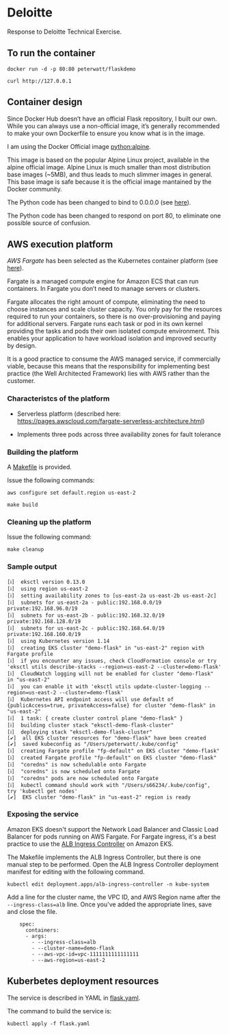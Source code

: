 # Deloitte

Response to Deloitte Technical Exercise.

## To run the container

```
docker run -d -p 80:80 peterwatt/flaskdemo

curl http://127.0.0.1
```

## Container design

Since Docker Hub doesn’t have an official Flask repository, I built our own. While you can always use a non-official image, it’s generally recommended to make your own Dockerfile to ensure you know what is in the image. 

I am using the Docker Official image [python:alpine](https://hub.docker.com/_/python).

This image is based on the popular Alpine Linux project, available in the alpine official image. Alpine Linux is much smaller than most distribution base images (~5MB), and thus leads to much slimmer images in general. This base image is safe because it is the official image mantained by the Docker community.

The Python code has been changed to bind to 0.0.0.0 (see [here](https://stackoverflow.com/questions/30323224/deploying-a-minimal-flask-app-in-docker-server-connection-issues)). 

The Python code has been changed to respond on port 80, to eliminate one possible source of confusion.

## AWS execution platform

*AWS Fargate* has been selected as the Kubernetes container platform (see [here](https://aws.amazon.com/blogs/aws/amazon-eks-on-aws-fargate-now-generally-available/)).

Fargate is a managed compute engine for Amazon ECS that can run containers. In Fargate you don’t need to manage servers or clusters.

Fargate allocates the right amount of compute, eliminating the need to choose instances and scale cluster capacity. You only pay for the resources required to run your containers, so there is no over-provisioning and paying for additional servers. Fargate runs each task or pod in its own kernel providing the tasks and pods their own isolated compute environment. This enables your application to have workload isolation and improved security by design.

It is a good practice to consume the AWS managed service, if commercially viable, because this means that the responsibility for implementing best practice (the Well Architected Framework) lies with AWS rather than the customer.

### Characteristcs of the platform

* Serverless platform (described here: https://pages.awscloud.com/fargate-serverless-architecture.html)

* Implements three pods across three availability zones for fault tolerance

### Building the platform

A [Makefile](Makefile) is provided.

Issue the following commands:

```
aws configure set default.region us-east-2

make build
```
### Cleaning up the platform

Issue the following command:

```
make cleanup
```

### Sample output
```
[ℹ]  eksctl version 0.13.0
[ℹ]  using region us-east-2
[ℹ]  setting availability zones to [us-east-2a us-east-2b us-east-2c]
[ℹ]  subnets for us-east-2a - public:192.168.0.0/19 private:192.168.96.0/19
[ℹ]  subnets for us-east-2b - public:192.168.32.0/19 private:192.168.128.0/19
[ℹ]  subnets for us-east-2c - public:192.168.64.0/19 private:192.168.160.0/19
[ℹ]  using Kubernetes version 1.14
[ℹ]  creating EKS cluster "demo-flask" in "us-east-2" region with Fargate profile
[ℹ]  if you encounter any issues, check CloudFormation console or try 'eksctl utils describe-stacks --region=us-east-2 --cluster=demo-flask'
[ℹ]  CloudWatch logging will not be enabled for cluster "demo-flask" in "us-east-2"
[ℹ]  you can enable it with 'eksctl utils update-cluster-logging --region=us-east-2 --cluster=demo-flask'
[ℹ]  Kubernetes API endpoint access will use default of {publicAccess=true, privateAccess=false} for cluster "demo-flask" in "us-east-2"
[ℹ]  1 task: { create cluster control plane "demo-flask" }
[ℹ]  building cluster stack "eksctl-demo-flask-cluster"
[ℹ]  deploying stack "eksctl-demo-flask-cluster"
[✔]  all EKS cluster resources for "demo-flask" have been created
[✔]  saved kubeconfig as "/Users/peterwatt/.kube/config"
[ℹ]  creating Fargate profile "fp-default" on EKS cluster "demo-flask"
[ℹ]  created Fargate profile "fp-default" on EKS cluster "demo-flask"
[ℹ]  "coredns" is now schedulable onto Fargate
[ℹ]  "coredns" is now scheduled onto Fargate
[ℹ]  "coredns" pods are now scheduled onto Fargate
[ℹ]  kubectl command should work with "/Users/s66234/.kube/config", try 'kubectl get nodes'
[✔]  EKS cluster "demo-flask" in "us-east-2" region is ready

```

### Exposing the service

Amazon EKS doesn't support the Network Load Balancer and Classic Load Balancer for pods running on AWS Fargate. For Fargate ingress, it's a best practice to use the [ALB Ingress Controller](https://docs.aws.amazon.com/eks/latest/userguide/alb-ingress.html) on Amazon EKS.

The Makefile implements the ALB Ingress Controller, but there is one manual step to be performed. Open the ALB Ingress Controller deployment manifest for editing with the following command.

```
kubectl edit deployment.apps/alb-ingress-controller -n kube-system
```

Add a line for the cluster name, the VPC ID, and AWS Region name after the `--ingress-class=alb` line. Once you've added the appropriate lines, save and close the file.

```
    spec:
      containers:
      - args:
        - --ingress-class=alb
        - --cluster-name=demo-flask
        - --aws-vpc-id=vpc-1111111111111111
        - --aws-region=us-east-2
```

## Kuberbetes deployment resources

The service is described in YAML in [flask.yaml](flask.yaml).

The command to build the service is:

```
kubectl apply -f flask.yaml
```
